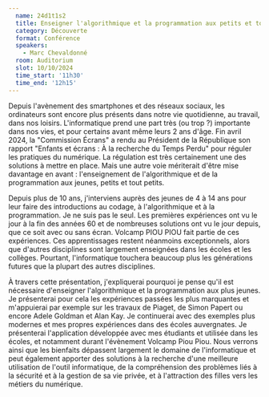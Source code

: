 ```yaml
---
  name: 24d1t1s2
  title: Enseigner l'algorithmique et la programmation aux petits et tout petits
  category: Découverte
  format: Conférence
  speakers: 
    - Marc Chevaldonné
  room: Auditorium
  slot: 10/10/2024
  time_start: '11h30'
  time_end: '12h15'
---
```

Depuis l'avènement des smartphones et des réseaux sociaux, les ordinateurs sont encore plus présents dans notre vie quotidienne, au travail, dans nos loisirs. L'informatique prend une part très (ou trop ?) importante dans nos vies, et pour certains avant même leurs 2 ans d'âge.
Fin avril 2024, la "Commission Écrans" a rendu au Président de la République son rapport "Enfants et écrans : À la recherche du Temps Perdu" pour réguler les pratiques du numérique.
La régulation est très certainement une des solutions à mettre en place. Mais une autre voie mériterait d'être mise davantage en avant : l'enseignement de l'algorithmique et de la programmation aux jeunes, petits et tout petits.

Depuis plus de 10 ans, j'interviens auprès des jeunes de 4 à 14 ans pour leur faire des introductions au codage, à l'algorithmique et à la programmation. Je ne suis pas le seul. Les premières expériences ont vu le jour à la fin des années 60 et de nombreuses solutions ont vu le jour depuis, que ce soit avec ou sans écran. Volcamp PIOU PIOU fait partie de ces expériences. Ces apprentissages restent néanmoins exceptionnels, alors que d'autres disciplines sont largement enseignées dans les écoles et les collèges. Pourtant, l'informatique touchera beaucoup plus les générations futures que la plupart des autres disciplines.

À travers cette présentation, j'expliquerai pourquoi je pense qu'il est nécessaire d'enseigner l'algorithmique et la programmation aux plus jeunes.
Je présenterai pour cela les expériences passées les plus marquantes et m'appuierai par exemple sur les travaux de Piaget, de Simon Papert ou encore Adele Goldman et Alan Kay.
Je continuerai avec des exemples plus modernes et mes propres expériences dans des écoles auvergnates.
Je présenterai l'application développée avec mes étudiants et utilisée dans les écoles, et notamment durant l'évènement Volcamp Piou Piou. Nous verrons ainsi que les bienfaits dépassent largement le domaine de l'informatique et peut également apporter des solutions à la recherche d'une meilleure utilisation de l'outil informatique, de la compréhension des problèmes liés à la sécurité et à la gestion de sa vie privée, et à l'attraction des filles vers les métiers du numérique.
